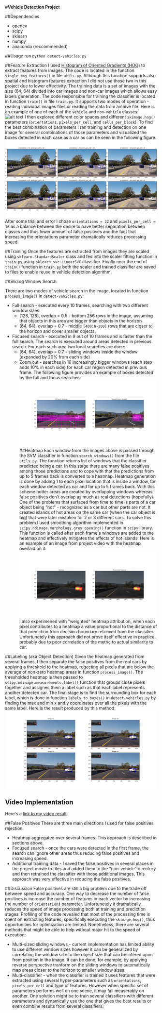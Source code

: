 #**Vehicle Detection Project**

[//]: # (Image References)
[image1]: ./examples/car_not_car.png
[image2]: ./examples/HOG_example.jpg
[image3]: ./examples/sliding_windows.jpg
[image4]: ./examples/heatmap.jpg
[image5]: ./examples/sliding_window.jpg
[video1]: ./output.avi

##Dependencies
* opencv
* scipy
* sklearn
* numpy
* anaconda (reccommended)

##Usage
run `python detect-vehicles.py`

##Feature Extraction
I used [Histogram of Oriented Gradients (HOG)](https://en.wikipedia.org/wiki/Histogram_of_oriented_gradients) to extract features from images. The code is located in the function `single_img_features()` in file `utils.py`. Although this function supports also spatial and histogram features extraction I did not use those two in this project due to lower effectivity. 
The training data is a set of images with the size (64, 64) divided into car images and non-car images which allows easy labels generation. The code responsible for training the classifier is located in function `train()` in file `train.py`. It supports two modes of operation - reading individual images files or reading the data from archive file. Here is an example of one of each of the `vehicle` and `non-vehicle` classes:
![alt text][image1]
I then explored different color spaces and different `skimage.hog()` parameters (`orientations`, `pixels_per_cell`, and `cells_per_block`).  To find the best combination of parameters I ran training and detection on one image for several combinations of those parameters and vizualized the boxes detected in each case as a car as can be seen in the following figure.
![alt text][image2]
After some trial and error I chose `orientations = 32` and `pixels_per_cell = 16` as a balance between the desire to have better separation between classes and thus lower amount of false positives and the fact that increasing the orientations parameter dramatically reduces processing speed.

##Training
Once the features are extracted from images they are scaled using `sklearn.StandardScaler` class and fed into the scaler fitting function in `train.py` using `sklearn.svc.LinearSVC` classifier. Finally near the end of `train()` function in `train.py` both the scaler and trained classifier are saved to files to enable reuse in vehicle detection algorithm.

##Sliding Window Search

There are two modes of vehicle search in the image, located in function `process_image()` in `detect-vehicles.py`:
* Full search - executed every 10 frames, searching with two different window sizes:
	* (128, 128), overlap = 0.5 - bottom 256 rows in the image, assuming that objects in this area are bigger than objects in the horizon
	* (64, 64), overlap = 0.7   - middle `[400:h-200]` rows that are closer to the horizon and cover smaller objects.
* Focused search - executed in 9 out of 10 frames and is faster than the full search. The search is executed around areas detected in previous search. For each such area two local searches are done:
	* (64, 64), overlap = 0.7 - sliding windows inside the window (expanded by 20% from each side)
	* Zoom out - searches in 10 increasingly bigger windows (each step adds 10% in each side) for each car region detected in previous frame.
The following figure provides an example of boxes detected by the full and focus searches:
![alt text][image3]
##Heatmap
Each window from the images above is passed through the SVM classifier in function `search_windows()` from the file `utils.py`. The function returns list of windows that the classifier predicted being a car. In this stage there are many false positives among those predictions and to cope with that the predictions from up to 5 frames back is converted to a heatmap. Heatmap generation is done by adding 1 to each pixel location that is inside a window, for each window detected as car and for up to 5 frames back. With this scheme hotter areas are created by overlapping windows whereas false positives don't overlap as much as real detections (hopefully).
One of the problems that surfaced from time to time is parts of a car object being "hot" - recognized as a car but other parts are not. It created islands of hot areas on the same car (when the car object is big) that were later mistaken for 2 or 3 different cars. To solve this problem I used smoothing algorithm implemented in `scipy.ndimage.morphology.grey_opening()` function in `scipy` library. This function is called after each frame's windows are added to the heatmap and effectively mitigates the effects of hot islands. Here is an example of an image from project video with the heatmap overlaid on it:
![alt text][image4]
I also experimened with "weighted" heatmap attribution, when each pixel contributes to a heatmap a value proportional to the distance of that prediction from decision boundary retrieved from the classifier. Unfortunetely this approach did not prove itself effective in practice, probably due to poor correlation of the metric to actual similarity to car.
 
##Labeling (aka Object Detection)
Given the heatmap generated from several frames, I then separate the false positives from the real cars by applying a threshold to the heatmap, regecting all pixels that are below the average of non-zero heatmap areas in function `process_image()`. The thresholded heatmap is then passed to `scipy.ndimage.measurements.label()` function that groups close pixels together and assignes them a label such as that each label represents another detected car. The final stage is to find the surrounding box for each label, which is done in function `labels_to_boxes()` in `detect-vehicles.py` by finding the max and min x and y coordinates over all the pixels with the same label. Here is the result produced by this method:
![alt text][image5]
## Video Implementation
Here's a [link to my video result](https://youtu.be/fxCiw3U5pzE).

##False Positives
There are three main directions I used for false positives rejection. 
* Heatmap aggregated over several frames. This approach is described in sections above.
* Focused search - once the cars were detected in the first frame, the search can ignore other areas thus reducing false positives and increasing speed.
* Additional training data - I saved the false positives in several places in the project movie to files and added them to the "non-vehicle" directory and then retrained the classifier with those additional images. This approach was very effective in reducing the false positives.

##Discussion
False positives are still a big problem due to the trade off between speed and accuracy. One way to decrease the number of false positives is increase the number of features in each vector by increasing the number of `orientations` parameter. Unfortunetely it dramatically reduces the speed of image processing both at training and prediction stages. Profiling of the code revealed that most of the processing time is spent on extracting features, specifically executing the `skimage.hog()`, thus opportunities for optimization are limited.
Nonetheless, there are several methods that might be able to help without major hit to the speed of execution:
* Multi-sized sliding windows - current implementation has limited ability to use different window sizes however it can be generalized by correlating the window size to the object size that can be infered upon from position in the image. It can be done, for example, by applying reverse perspective tranform on the sliding windows to automatically map areas closer to the horizon to smaller window sizes.
* Multi-classifier - when the classifier is trained it uses features that were extracted using several hyper-parameters such as `orientations`, `pixels_per_cell` and type of features. However when specific set of parameters performs well on one scene, it may fail measerably on another. One solution might be to train several classifiers with different parameters and dynamically use the one that gives the best results or even combine results from several classifiers. 


